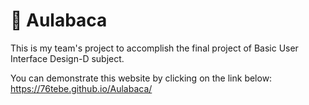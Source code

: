 # 📖 Aulabaca
This is my team's project to accomplish the final project of Basic User Interface Design-D subject.

You can demonstrate this website by clicking on the link below:
https://76tebe.github.io/Aulabaca/
